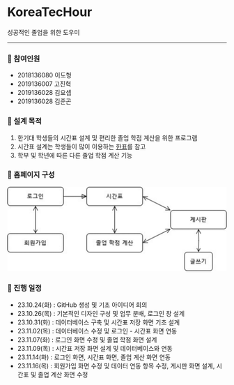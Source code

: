 # KoreaTecHour
성공적인 졸업을 위한 도우미

---
### 👥 참여인원
- 2018136080 이도형
- 2019136007 고진혁
- 2019136028 김요셉
- 2019136028 김준곤


### 📁 설계 목적
1. 한기대 학생들의 시간표 설계 및 편리한 졸업 학점 계산을 위한 프로그램
2. 시간표 설계는 학생들이 많이 이용하는 [한표](https://hanpyo.com/)를 참고
3. 학부 및 학년에 따른 다른 졸업 학점 계산 기능

### 📜 홈페이지 구성
![HomePage Preview](image.png)

### 📆 진행 일정
- 23.10.24(화) : GitHub 생성 및 기초 아이디어 회의
- 23.10.26(목) : 기본적인 디자인 구성 및 업무 분배, 로그인 창 설계
- 23.10.31(화) : 데이터베이스 구축 및 시간표 저장 화면 기초 설계
- 23.11.02(목) : 데이터베이스 수정 및 로그인 - 시간표 화면 연동
- 23.11.07(화) : 로그인 화면 수정 및 졸업 학점 화면 설계
- 23.11.09(목) : 시간표 저장 화면 설계 및 데이터베이스와 연동
- 23.11.14(화) : 로그인 화면, 시간표 화면, 졸업 계산 화면 연동
- 23.11.16(목) : 회원가입 화면 수정 및 데이터 연동 항목 수정, 게시판 화면 설계, 시간표 및 졸업 계산 화면 수정
